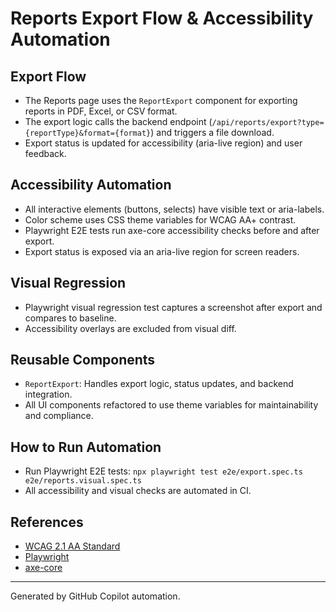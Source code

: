 # Reports Export Flow & Accessibility Automation

## Export Flow
- The Reports page uses the `ReportExport` component for exporting reports in PDF, Excel, or CSV format.
- The export logic calls the backend endpoint (`/api/reports/export?type={reportType}&format={format}`) and triggers a file download.
- Export status is updated for accessibility (aria-live region) and user feedback.

## Accessibility Automation
- All interactive elements (buttons, selects) have visible text or aria-labels.
- Color scheme uses CSS theme variables for WCAG AA+ contrast.
- Playwright E2E tests run axe-core accessibility checks before and after export.
- Export status is exposed via an aria-live region for screen readers.

## Visual Regression
- Playwright visual regression test captures a screenshot after export and compares to baseline.
- Accessibility overlays are excluded from visual diff.

## Reusable Components
- `ReportExport`: Handles export logic, status updates, and backend integration.
- All UI components refactored to use theme variables for maintainability and compliance.

## How to Run Automation
- Run Playwright E2E tests: `npx playwright test e2e/export.spec.ts e2e/reports.visual.spec.ts`
- All accessibility and visual checks are automated in CI.

## References
- [WCAG 2.1 AA Standard](https://www.w3.org/WAI/WCAG21/quickref/)
- [Playwright](https://playwright.dev/)
- [axe-core](https://github.com/dequelabs/axe-core)

---
Generated by GitHub Copilot automation.
